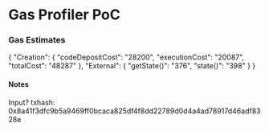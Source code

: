 # Gas Profiler PoC

### Gas Estimates
{
	"Creation": {
		"codeDepositCost": "28200",
		"executionCost": "20087",
		"totalCost": "48287"
	},
	"External": {
		"getState()": "376",
		"state()": "398"
	}
}

#### Notes

Input? txhash: 0x8a41f3dfc9b5a9469ff0bcaca825df4f8dd22789d0d4a4ad78917d46adf8328e
